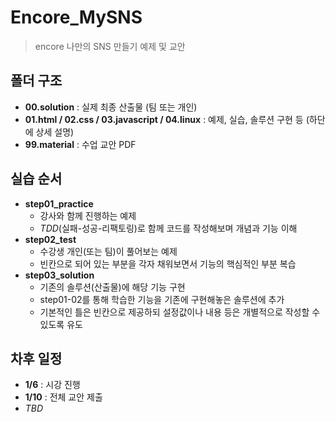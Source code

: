 # Encore_MySNS
> encore 나만의 SNS 만들기 예제 및 교안

## 폴더 구조
- **00.solution** : 실제 최종 산출물 (팀 또는 개인)
- **01.html / 02.css / 03.javascript / 04.linux** : 예제, 실습, 솔루션 구현 등 (하단에 상세 설명)
- **99.material** : 수업 교안 PDF

## 실습 순서
- **step01_practice**
  - 강사와 함께 진행하는 예제
  - *TDD*(실패-성공-리팩토링)로 함께 코드를 작성해보며 개념과 기능 이해
- **step02_test**
  - 수강생 개인(또는 팀)이 풀어보는 예제
  - 빈칸으로 되어 있는 부분을 각자 채워보면서 기능의 핵심적인 부분 복습
- **step03_solution**
  - 기존의 솔루션(산출물)에 해당 기능 구현
  - step01-02를 통해 학습한 기능을 기존에 구현해놓은 솔루션에 추가
  - 기본적인 틀은 빈칸으로 제공하되 설정값이나 내용 등은 개별적으로 작성할 수 있도록 유도

## 차후 일정
- **1/6** : 시강 진행
- **1/10** : 전체 교안 제출
- *TBD*

